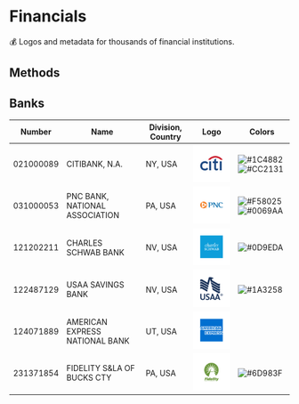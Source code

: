 # Financials

💰 Logos and metadata for thousands of financial institutions.

## Methods

## Banks

| Number | Name | Division, Country | Logo | Colors |
| ------ | ---- | ----------------- | ---- | ------ |
| 021000089 | CITIBANK, N.A. | NY, USA | ![CITIBANK, N.A. Logo](https://raw.githubusercontent.com/College-Canine/financial/master/logos/bank/citibank.svg) | ![#1C4882](https://placehold.co/15x15/1C4882/1C4882.png)![#CC2131](https://placehold.co/15x15/CC2131/CC2131.png)
| 031000053 | PNC BANK, NATIONAL ASSOCIATION | PA, USA | ![PNC BANK, NATIONAL ASSOCIATION Logo](https://raw.githubusercontent.com/College-Canine/financial/master/logos/bank/pnc.svg) | ![#F58025](https://placehold.co/15x15/F58025/F58025.png)![#0069AA](https://placehold.co/15x15/0069AA/0069AA.png)
| 121202211 | CHARLES SCHWAB BANK | NV, USA | ![CHARLES SCHWAB BANK Logo](https://raw.githubusercontent.com/College-Canine/financial/master/logos/bank/schwab.svg) | ![#0D9EDA](https://placehold.co/15x15/0D9EDA/0D9EDA.png)
| 122487129 | USAA SAVINGS BANK | NV, USA | ![USAA SAVINGS BANK Logo](https://raw.githubusercontent.com/College-Canine/financial/master/logos/bank/usaa.svg) | ![#1A3258](https://placehold.co/15x15/1A3258/1A3258.png)
| 124071889 | AMERICAN EXPRESS NATIONAL BANK | UT, USA | ![AMERICAN EXPRESS NATIONAL BANK Logo](https://raw.githubusercontent.com/College-Canine/financial/master/logos/bank/amex.svg) | 
| 231371854 | FIDELITY S&LA OF BUCKS CTY | PA, USA | ![FIDELITY S&LA OF BUCKS CTY Logo](https://raw.githubusercontent.com/College-Canine/financial/master/logos/bank/fidelity.svg) | ![#6D983F](https://placehold.co/15x15/6D983F/6D983F.png)
